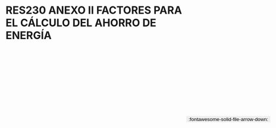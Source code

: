 
# RES230 ANEXO II FACTORES PARA EL CÁLCULO DEL AHORRO DE ENERGÍA

<a href='../RES230 ANEXO II FACTORES PARA EL CÁLCULO DEL AHORRO DE ENERGÍA.pdf' download>
<button class='md-button -primary' 
id='download-btn' style="position: fixed; top: 10%; right: 20px; 
        transform: translateY(-50%); z-index: 1000;  border: none; ">
:fontawesome-solid-file-arrow-down: 
</button>
</a>

<div 
    id='../RES230 ANEXO II FACTORES PARA EL CÁLCULO DEL AHORRO DE ENERGÍA.pdf' 
    data-pdf-url='../RES230 ANEXO II FACTORES PARA EL CÁLCULO DEL AHORRO DE ENERGÍA.pdf'
    style=' width: 100%; height: auto;overflow: auto;'>
</div>

